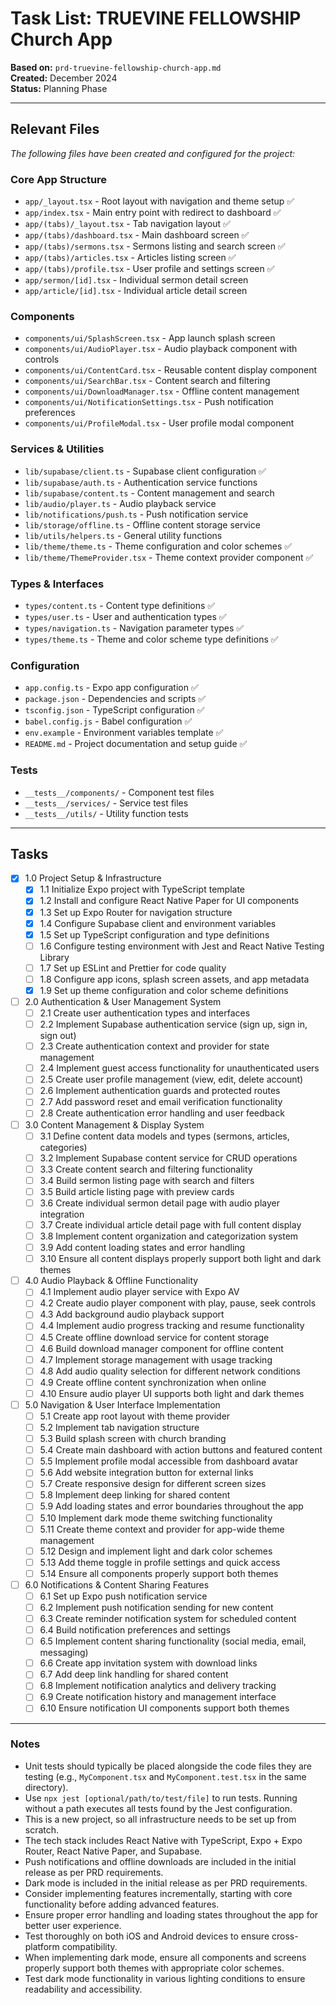 # Task List: TRUEVINE FELLOWSHIP Church App

**Based on:** `prd-truevine-fellowship-church-app.md`  
**Created:** December 2024  
**Status:** Planning Phase

---

## Relevant Files

*The following files have been created and configured for the project:*

### Core App Structure
- `app/_layout.tsx` - Root layout with navigation and theme setup ✅
- `app/index.tsx` - Main entry point with redirect to dashboard ✅
- `app/(tabs)/_layout.tsx` - Tab navigation layout ✅
- `app/(tabs)/dashboard.tsx` - Main dashboard screen ✅
- `app/(tabs)/sermons.tsx` - Sermons listing and search screen ✅
- `app/(tabs)/articles.tsx` - Articles listing screen ✅
- `app/(tabs)/profile.tsx` - User profile and settings screen ✅
- `app/sermon/[id].tsx` - Individual sermon detail screen
- `app/article/[id].tsx` - Individual article detail screen

### Components
- `components/ui/SplashScreen.tsx` - App launch splash screen
- `components/ui/AudioPlayer.tsx` - Audio playback component with controls
- `components/ui/ContentCard.tsx` - Reusable content display component
- `components/ui/SearchBar.tsx` - Content search and filtering
- `components/ui/DownloadManager.tsx` - Offline content management
- `components/ui/NotificationSettings.tsx` - Push notification preferences
- `components/ui/ProfileModal.tsx` - User profile modal component

### Services & Utilities
- `lib/supabase/client.ts` - Supabase client configuration ✅
- `lib/supabase/auth.ts` - Authentication service functions
- `lib/supabase/content.ts` - Content management and search
- `lib/audio/player.ts` - Audio playback service
- `lib/notifications/push.ts` - Push notification service
- `lib/storage/offline.ts` - Offline content storage service
- `lib/utils/helpers.ts` - General utility functions
- `lib/theme/theme.ts` - Theme configuration and color schemes ✅
- `lib/theme/ThemeProvider.tsx` - Theme context provider component ✅

### Types & Interfaces
- `types/content.ts` - Content type definitions ✅
- `types/user.ts` - User and authentication types ✅
- `types/navigation.ts` - Navigation parameter types ✅
- `types/theme.ts` - Theme and color scheme type definitions ✅

### Configuration
- `app.config.ts` - Expo app configuration ✅
- `package.json` - Dependencies and scripts ✅
- `tsconfig.json` - TypeScript configuration ✅
- `babel.config.js` - Babel configuration ✅
- `env.example` - Environment variables template ✅
- `README.md` - Project documentation and setup guide ✅

### Tests
- `__tests__/components/` - Component test files
- `__tests__/services/` - Service test files
- `__tests__/utils/` - Utility function tests

---

## Tasks

- [x] 1.0 Project Setup & Infrastructure
  - [x] 1.1 Initialize Expo project with TypeScript template
  - [x] 1.2 Install and configure React Native Paper for UI components
  - [x] 1.3 Set up Expo Router for navigation structure
  - [x] 1.4 Configure Supabase client and environment variables
  - [x] 1.5 Set up TypeScript configuration and type definitions
  - [ ] 1.6 Configure testing environment with Jest and React Native Testing Library
  - [ ] 1.7 Set up ESLint and Prettier for code quality
  - [ ] 1.8 Configure app icons, splash screen assets, and app metadata
  - [x] 1.9 Set up theme configuration and color scheme definitions

- [ ] 2.0 Authentication & User Management System
  - [ ] 2.1 Create user authentication types and interfaces
  - [ ] 2.2 Implement Supabase authentication service (sign up, sign in, sign out)
  - [ ] 2.3 Create authentication context and provider for state management
  - [ ] 2.4 Implement guest access functionality for unauthenticated users
  - [ ] 2.5 Create user profile management (view, edit, delete account)
  - [ ] 2.6 Implement authentication guards and protected routes
  - [ ] 2.7 Add password reset and email verification functionality
  - [ ] 2.8 Create authentication error handling and user feedback

- [ ] 3.0 Content Management & Display System
  - [ ] 3.1 Define content data models and types (sermons, articles, categories)
  - [ ] 3.2 Implement Supabase content service for CRUD operations
  - [ ] 3.3 Create content search and filtering functionality
  - [ ] 3.4 Build sermon listing page with search and filters
  - [ ] 3.5 Build article listing page with preview cards
  - [ ] 3.6 Create individual sermon detail page with audio player integration
  - [ ] 3.7 Create individual article detail page with full content display
  - [ ] 3.8 Implement content organization and categorization system
  - [ ] 3.9 Add content loading states and error handling
  - [ ] 3.10 Ensure all content displays properly support both light and dark themes

- [ ] 4.0 Audio Playback & Offline Functionality
  - [ ] 4.1 Implement audio player service with Expo AV
  - [ ] 4.2 Create audio player component with play, pause, seek controls
  - [ ] 4.3 Add background audio playback support
  - [ ] 4.4 Implement audio progress tracking and resume functionality
  - [ ] 4.5 Create offline download service for content storage
  - [ ] 4.6 Build download manager component for offline content
  - [ ] 4.7 Implement storage management with usage tracking
  - [ ] 4.8 Add audio quality selection for different network conditions
  - [ ] 4.9 Create offline content synchronization when online
  - [ ] 4.10 Ensure audio player UI supports both light and dark themes

- [ ] 5.0 Navigation & User Interface Implementation
  - [ ] 5.1 Create app root layout with theme provider
  - [ ] 5.2 Implement tab navigation structure
  - [ ] 5.3 Build splash screen with church branding
  - [ ] 5.4 Create main dashboard with action buttons and featured content
  - [ ] 5.5 Implement profile modal accessible from dashboard avatar
  - [ ] 5.6 Add website integration button for external links
  - [ ] 5.7 Create responsive design for different screen sizes
  - [ ] 5.8 Implement deep linking for shared content
  - [ ] 5.9 Add loading states and error boundaries throughout the app
  - [ ] 5.10 Implement dark mode theme switching functionality
  - [ ] 5.11 Create theme context and provider for app-wide theme management
  - [ ] 5.12 Design and implement light and dark color schemes
  - [ ] 5.13 Add theme toggle in profile settings and quick access
  - [ ] 5.14 Ensure all components properly support both themes

- [ ] 6.0 Notifications & Content Sharing Features
  - [ ] 6.1 Set up Expo push notification service
  - [ ] 6.2 Implement push notification sending for new content
  - [ ] 6.3 Create reminder notification system for scheduled content
  - [ ] 6.4 Build notification preferences and settings
  - [ ] 6.5 Implement content sharing functionality (social media, email, messaging)
  - [ ] 6.6 Create app invitation system with download links
  - [ ] 6.7 Add deep link handling for shared content
  - [ ] 6.8 Implement notification analytics and delivery tracking
  - [ ] 6.9 Create notification history and management interface
  - [ ] 6.10 Ensure notification UI components support both themes

---

### Notes

- Unit tests should typically be placed alongside the code files they are testing (e.g., `MyComponent.tsx` and `MyComponent.test.tsx` in the same directory).
- Use `npx jest [optional/path/to/test/file]` to run tests. Running without a path executes all tests found by the Jest configuration.
- This is a new project, so all infrastructure needs to be set up from scratch.
- The tech stack includes React Native with TypeScript, Expo + Expo Router, React Native Paper, and Supabase.
- Push notifications and offline downloads are included in the initial release as per PRD requirements.
- Dark mode is included in the initial release as per PRD requirements.
- Consider implementing features incrementally, starting with core functionality before adding advanced features.
- Ensure proper error handling and loading states throughout the app for better user experience.
- Test thoroughly on both iOS and Android devices to ensure cross-platform compatibility.
- When implementing dark mode, ensure all components and screens properly support both themes with appropriate color schemes.
- Test dark mode functionality in various lighting conditions to ensure readability and accessibility.
